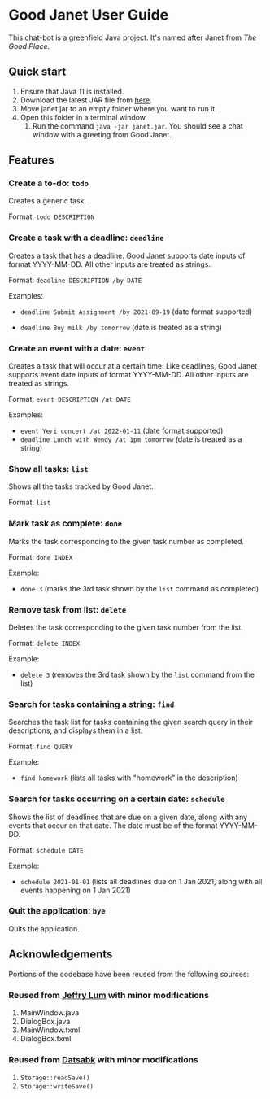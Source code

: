 # Good Janet User Guide

This chat-bot is a greenfield Java project. It's named after Janet from _The Good Place_.



## Quick start

1. Ensure that Java 11 is installed.
2. Download the latest JAR file from [here](https://github.com/wpinrui/ip/releases).
3. Move janet.jar to an empty folder where you want to run it.
4. Open this folder in a terminal window.
    1. Run the command `java -jar janet.jar`. You should see a chat window with a greeting from Good Janet.



## Features

### Create a to-do: `todo`

Creates a generic task.

Format: `todo DESCRIPTION`



### Create a task with a deadline: `deadline`

Creates a task that has a deadline. Good Janet supports date inputs of format YYYY-MM-DD. All other inputs are treated as strings.

Format: `deadline DESCRIPTION /by DATE`

Examples:

- `deadline Submit Assignment /by 2021-09-19` (date format supported)

- `deadline Buy milk /by tomorrow` (date is treated as a string)



### Create an event with a date: `event`

Creates a task that will occur at a certain time. Like deadlines, Good Janet supports event date inputs of format YYYY-MM-DD. All other inputs are treated as strings.

Format: `event DESCRIPTION /at DATE`

Examples:

- `event Yeri concert /at 2022-01-11` (date format supported)
- `deadline Lunch with Wendy /at 1pm tomorrow` (date is treated as a string)



### Show all tasks: `list`

Shows all the tasks tracked by Good Janet.

Format: `list`



### Mark task as complete: `done`

Marks the task corresponding to the given task number as completed.

Format: `done INDEX`

Example:

- `done 3` (marks the 3rd task shown by the `list` command as completed)



### Remove task from list: `delete`

Deletes the task corresponding to the given task number from the list.

Format: `delete INDEX`

Example:

- `delete 3` (removes the 3rd task shown by the `list` command from the list)



### Search for tasks containing a string: `find`

Searches the task list for tasks containing the given search query in their descriptions, and displays them in a list.

Format: `find QUERY`

Example:

- `find homework` (lists all tasks with "homework" in the description)



### Search for tasks occurring on a certain date: `schedule`

Shows the list of deadlines that are due on a given date, along with any events that occur on that date. The date must be of the format YYYY-MM-DD.

Format: `schedule DATE`

Example:

- `schedule 2021-01-01` (lists all deadlines due on 1 Jan 2021, along with all events happening on 1 Jan 2021)



### Quit the application: `bye`

Quits the application.



## Acknowledgements

Portions of the codebase have been reused from the following sources:

### Reused from [Jeffry Lum](https://se-education.org/guides/tutorials/javaFxPart4.html) with minor modifications

1. MainWindow.java
2. DialogBox.java
3. MainWindow.fxml
4. DialogBox.fxml

### Reused from [Datsabk](https://mkyong.com/java/how-to-read-and-write-java-object-to-a-file/) with minor modifications

1. `Storage::readSave()`
2. `Storage::writeSave()`